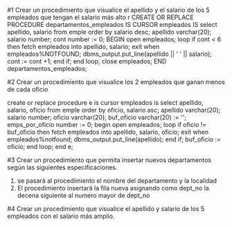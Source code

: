 #1
Crear un procedimiento que visualice el apellido y el salario de los 5 empleados
que tengan el salario más alto
r
CREATE OR REPLACE
 PROCEDURE departamentos_empleados
 IS
    CURSOR empleados IS select apellido, salario from emple order by salario desc;
    apellido varchar(20);
    salario number;
    cont number := 0;
 BEGIN
    open empleados;
            loop
                    if cont < 6 then
                            fetch empleados into apellido, salario;
                            exit when empleados%NOTFOUND;
                            dbms_output.put_line(apellido || ' ' || salario);
                            cont := cont +1;
                    end if;
            end loop;
    close empleados;
 END departamentos_empleados;


#2
Crear un procedimiento que visualice los 2 empleados que ganan menos de cada 
oficio

 create or replace
 procedure e
 is
    cursor empleados is select apellido, salario, oficio from emple order by oficio, salario asc;
    apellido varchar(20);
    salario number;
    oficio varchar(20);
    buf_oficio varchar(20) := '';
    emps_por_oficio number := 0;
 begin
    open empleados;
    loop
            if oficio != buf_oficio then
                    fetch empleados into apellido, salario, oficio;
                    exit when empleados%notfound;
                    dbms_output.put_line(apellido);
            end if;
            buf_oficio := oficio;
    end loop;
 end e;


#3
Crear un procedimiento que permita insertar nuevos departamentos según las siguientes
especificaciones.
1. se pasará al procedimiento el nombre del departamento y la localidad
2. El procedimiento insertará la fila nueva asignando como dept_no la decena siguiente
al numero mayor de dept_no


#4
Crear un procedimiento que visualice el apellido y salario de los 5 empleados con el
salario más amplio.
